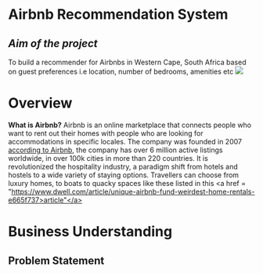 # **Airbnb Recommendation System**
## *Aim of the project*
To build a recommender for Airbnbs in Western Cape, South Africa based on guest preferences i.e location, number of bedrooms, amenities etc
![](https://th.bing.com/th/id/R.b7026f03d76d7999d642c57bd86051dd?rik=ayFeV62qBnDLFw&riu=http%3a%2f%2flatfusa.com%2fmedia%2fuploads%2f2020%2f12%2f10%2fairbnb-678x381.jpg&ehk=ygq%2b0vwi%2fzEoTYEvWfsJBqmk%2fkR5qvJOeZ21pB3tL2o%3d&risl=&pid=ImgRaw&r=0)
# Overview
**What is Airbnb?**
Airbnb is an online marketplace that connects people who want to rent out their homes with people who are looking for accommodations in specific locales. The company was founded in 2007 <a href = "https://news.airbnb.com/about-us/">according to Airbnb</a>, the company has over 6 million active listings worldwide, in over 100k cities in more than 220 countries. It is revolutionized the hospitality industry, a paradigm shift from hotels and hostels to a wide variety of staying options. Travellers can choose from luxury homes, to boats to quacky spaces like these listed in this <a href = "https://www.dwell.com/article/unique-airbnb-fund-weirdest-home-rentals-e665f737>article"</a>
# **Business Understanding**
## **Problem Statement**

